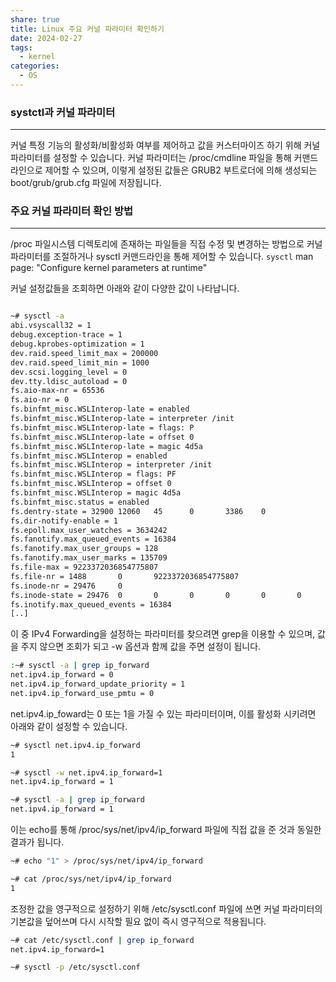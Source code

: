```yaml
---
share: true
title: Linux 주요 커널 파라미터 확인하기
date: 2024-02-27
tags:
  - kernel
categories:
  - OS
---
```




### systctl과 커널 파라미터
---
커널 특정 기능의 활성화/비활성화 여부를 제어하고 값을 커스터마이즈 하기 위해 커널 파라미터를 설정할 수 있습니다.
커널 파라미터는 /proc/cmdline 파일을 통해 커맨드 라인으로 제어할 수 있으며, 이렇게 설정된 값들은 GRUB2 부트로더에 의해 생성되는 boot/grub/grub.cfg 파일에 저장됩니다.


### 주요 커널 파라미터 확인 방법
---
/proc 파일시스템 디렉토리에 존재하는 파일들을 직접 수정 및 변경하는 방법으로 커널 파라미터를 조절하거나 sysctl 커맨드라인을 통해 제어할 수 있습니다.
`sysctl` man page: "Configure kernel parameters at runtime"

커널 설정값들을 조회하면 아래와 같이 다양한 값이 나타납니다.
```bash

~# sysctl -a
abi.vsyscall32 = 1
debug.exception-trace = 1
debug.kprobes-optimization = 1
dev.raid.speed_limit_max = 200000
dev.raid.speed_limit_min = 1000
dev.scsi.logging_level = 0
dev.tty.ldisc_autoload = 0
fs.aio-max-nr = 65536
fs.aio-nr = 0
fs.binfmt_misc.WSLInterop-late = enabled
fs.binfmt_misc.WSLInterop-late = interpreter /init
fs.binfmt_misc.WSLInterop-late = flags: P
fs.binfmt_misc.WSLInterop-late = offset 0
fs.binfmt_misc.WSLInterop-late = magic 4d5a
fs.binfmt_misc.WSLInterop = enabled
fs.binfmt_misc.WSLInterop = interpreter /init
fs.binfmt_misc.WSLInterop = flags: PF
fs.binfmt_misc.WSLInterop = offset 0
fs.binfmt_misc.WSLInterop = magic 4d5a
fs.binfmt_misc.status = enabled
fs.dentry-state = 32900 12060   45      0       3386    0
fs.dir-notify-enable = 1
fs.epoll.max_user_watches = 3634242
fs.fanotify.max_queued_events = 16384
fs.fanotify.max_user_groups = 128
fs.fanotify.max_user_marks = 135709
fs.file-max = 9223372036854775807
fs.file-nr = 1488       0       9223372036854775807
fs.inode-nr = 29476     0
fs.inode-state = 29476  0       0       0       0       0       0
fs.inotify.max_queued_events = 16384
[..]
```

이 중 IPv4 Forwarding을 설정하는 파라미터를 찾으려면 grep을 이용할 수 있으며, 값을 주지 않으면 조회가 되고 -w 옵션과 함께 값을 주면 설정이 됩니다.

```bash
:~# sysctl -a | grep ip_forward
net.ipv4.ip_forward = 0
net.ipv4.ip_forward_update_priority = 1
net.ipv4.ip_forward_use_pmtu = 0
```

net.ipv4.ip_foward는 0 또는 1을 가질 수 있는 파라미터이며, 이를 활성화 시키려면 아래와 같이 설정할 수 있습니다.

```bash
~# sysctl net.ipv4.ip_forward
1

~# sysctl -w net.ipv4.ip_forward=1
net.ipv4.ip_forward = 1

~# sysctl -a | grep ip_forward
net.ipv4.ip_forward = 1
```

이는 echo를 통해 /proc/sys/net/ipv4/ip_forward 파일에 직접 값을 준 것과 동일한 결과가 됩니다.

```bash
~# echo "1" > /proc/sys/net/ipv4/ip_forward

~# cat /proc/sys/net/ipv4/ip_forward
1
```

조정한 값을 영구적으로 설정하기 위해 /etc/sysctl.conf 파일에 쓰면 커널 파라미터의 기본값을 덮어쓰며 다시 시작할 필요 없이 즉시 영구적으로 적용됩니다.

```bash
~# cat /etc/sysctl.conf | grep ip_forward
net.ipv4.ip_forward=1

~# sysctl -p /etc/sysctl.conf
```

